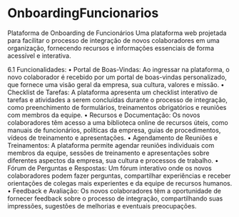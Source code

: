 # OnboardingFuncionarios
Plataforma de Onboarding de Funcionários
Uma plataforma web projetada para facilitar o processo de integração de novos colaboradores em uma organização, fornecendo recursos e informações essenciais de forma acessível e interativa.

6.1
Funcionalidades:
• Portal de Boas-Vindas: Ao ingressar na plataforma, o novo colaborador é recebido por um portal de boas-vindas personalizado, que fornece uma visão geral da empresa, sua cultura, valores e missão.
• Checklist de Tarefas: A plataforma apresenta um checklist interativo de tarefas e atividades a serem concluídas durante o processo de integração, como preenchimento de formulários, treinamentos obrigatórios e reuniões com membros da equipe.
• Recursos e Documentação: Os novos colaboradores têm acesso a uma biblioteca online de recursos úteis, como manuais de funcionários, políticas da empresa, guias de procedimentos, vídeos de treinamento e apresentações.
• Agendamento de Reuniões e Treinamentos: A plataforma permite agendar reuniões individuais com membros da equipe, sessões de treinamento e apresentações sobre diferentes aspectos da empresa, sua cultura e processos de trabalho.
• Fórum de Perguntas e Respostas: Um fórum interativo onde os novos colaboradores podem fazer perguntas, compartilhar experiências e receber orientações de colegas mais experientes e da equipe de recursos humanos.
• Feedback e Avaliação: Os novos colaboradores têm a oportunidade de fornecer feedback sobre o processo de integração, compartilhando suas impressões, sugestões de melhorias e eventuais preocupações.
